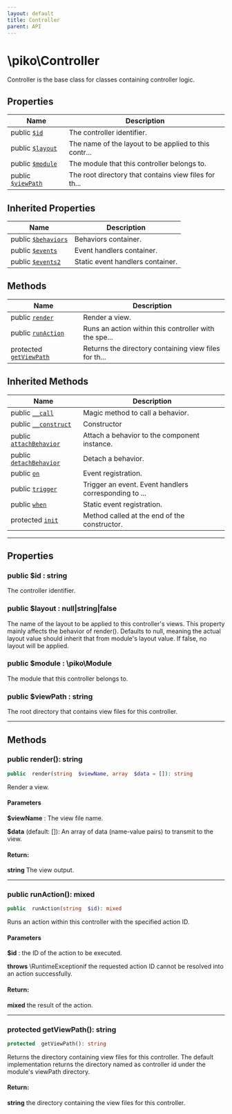 ```yaml
---
layout: default
title: Controller
parent: API
---
```




# \piko\Controller

Controller is the base class for classes containing controller logic.








## Properties

| Name | Description |
|------|-------------|
| public [`$id`](#property_id) | The controller identifier.  |
| public [`$layout`](#property_layout) | The name of the layout to be applied to this contr... |
| public [`$module`](#property_module) | The module that this controller belongs to.  |
| public [`$viewPath`](#property_viewPath) | The root directory that contains view files for th... |

## Inherited Properties

| Name | Description |
|------|-------------|
| public [`$behaviors`](Component.md#property_behaviors) | Behaviors container.  |
| public [`$events`](Component.md#property_events) | Event handlers container.  |
| public [`$events2`](Component.md#property_events2) | Static event handlers container.  |

## Methods

| Name | Description |
|------|-------------|
| public [`render`](#method_render) | Render a view.  |
| public [`runAction`](#method_runAction) | Runs an action within this controller with the spe... |
| protected [`getViewPath`](#method_getViewPath) | Returns the directory containing view files for th... |

## Inherited Methods

| Name | Description |
|------|-------------|
| public [`__call`](Component.md#method___call) | Magic method to call a behavior.  |
| public [`__construct`](Component.md#method___construct) | Constructor  |
| public [`attachBehavior`](Component.md#method_attachBehavior) | Attach a behavior to the component instance.  |
| public [`detachBehavior`](Component.md#method_detachBehavior) | Detach a behavior.  |
| public [`on`](Component.md#method_on) | Event registration.  |
| public [`trigger`](Component.md#method_trigger) | Trigger an event. Event handlers corresponding to ... |
| public [`when`](Component.md#method_when) | Static event registration.  |
| protected [`init`](Component.md#method_init) | Method called at the end of the constructor.  |

-----


## Properties


<a name="property_id"></a>
### public $id : string
The controller identifier.






<a name="property_layout"></a>
### public $layout : null|string|false
The name of the layout to be applied to this controller's views.
This property mainly affects the behavior of render().
Defaults to null, meaning the actual layout value should inherit that from module's layout value.
If false, no layout will be applied.





<a name="property_module"></a>
### public $module : \piko\Module
The module that this controller belongs to.






<a name="property_viewPath"></a>
### public $viewPath : string
The root directory that contains view files for this controller.





-----

## Methods




<a name="method_render"></a>
### public render(): string

```php
public  render(string  $viewName, array  $data = []): string
```

Render a view.



#### Parameters
**$viewName** :
The view file name.

**$data**  (default: []):
An array of data (name-value pairs) to transmit to the view.






#### Return:
**string**
The view output.

-----



<a name="method_runAction"></a>
### public runAction(): mixed

```php
public  runAction(string  $id): mixed
```

Runs an action within this controller with the specified action ID.



#### Parameters
**$id** :
the ID of the action to be executed.




**throws**  \RuntimeExceptionif the requested action ID cannot be resolved into an action successfully.



#### Return:
**mixed**
the result of the action.

-----



<a name="method_getViewPath"></a>
### protected getViewPath(): string

```php
protected  getViewPath(): string
```

Returns the directory containing view files for this controller.
The default implementation returns the directory named as controller id under the module's
viewPath directory.







#### Return:
**string**
the directory containing the view files for this controller.


